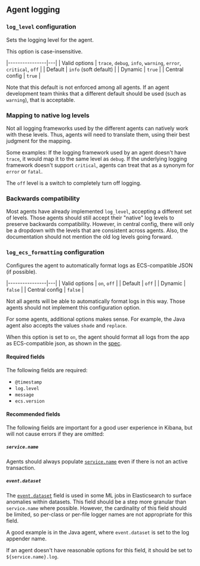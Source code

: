 ## Agent logging

### `log_level` configuration

Sets the logging level for the agent.

This option is case-insensitive.

|----------------|---|
| Valid options  | `trace`, `debug`, `info`, `warning`, `error`, `critical`, `off` |
| Default        | `info` (soft default) |
| Dynamic        | `true` |
| Central config | `true` |

Note that this default is not enforced among all agents.
If an agent development team thinks that a different default should be used
(such as `warning`), that is acceptable.

### Mapping to native log levels


Not all logging frameworks used by the different agents can natively work with these levels.
Thus, agents will need to translate them, using their best judgment for the mapping.

Some examples:
If the logging framework used by an agent doesn't have `trace`,
it would map it to the same level as `debug`.
If the underlying logging framework doesn't support `critical`,
agents can treat that as a synonym for `error` or `fatal`.

The `off` level is a switch to completely turn off logging.

### Backwards compatibility

Most agents have already implemented `log_level`,
accepting a different set of levels.
Those agents should still accept their "native" log levels to preserve backwards compatibility.
However, in central config,
there will only be a dropdown with the levels that are consistent across agents.
Also, the documentation should not mention the old log levels going forward.

### `log_ecs_formatting` configuration

Configures the agent to automatically format logs as ECS-compatible JSON
(if possible).

|----------------|---|
| Valid options  | `on`, `off` |
| Default        | `off`  |
| Dynamic        | `false` |
| Central config | `false` |

Not all agents will be able to automatically format logs in this way. Those
agents should not implement this configuration option.

For some agents, additional options makes sense. For example, the Java agent
also accepts the values `shade` and `replace`.

When this option is set to `on`, the agent should format all logs from the
app as ECS-compatible json, as shown in the
[spec](https://github.com/elastic/ecs-logging/blob/master/spec/spec.json).

#### Required fields

The following fields are required:

* `@timestamp`
* `log.level`
* `message`
* `ecs.version`

#### Recommended fields

The following fields are important for a good user experience in Kibana,
but will not cause errors if they are omitted:

##### `service.name`

Agents should always populate
[`service.name`](https://github.com/elastic/ecs-logging/blob/18cde109acb284c97988f9df9defb685b798db9a/spec/spec.json#L66-L74)
even if there is not an active transaction.

##### `event.dataset`

The
[`event.dataset`](https://github.com/elastic/ecs-logging/blob/18cde109acb284c97988f9df9defb685b798db9a/spec/spec.json#L75-L91)
field is used in some ML jobs in Elasticsearch to surface anomalies within
datasets. This field should be a step more granular than `service.name` where
possible. However, the cardinality of this field should be limited, so
per-class or per-file logger names are not appropriate for this field.

A good example is in the Java agent, where `event.dataset` is set to the
log appender name.

If an agent doesn't have reasonable options for this field, it should be set
to `${service.name}.log`.
